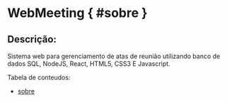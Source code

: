 # WebMeeting            { #sobre } 

## Descrição: 
Sistema web para gerenciamento de atas de reunião utilizando banco de dados SQL, NodeJS, React, HTML5, CSS3 E Javascript.


Tabela de conteudos:
<!--ts-->
   * [sobre](#sobre)
<!--te-->
